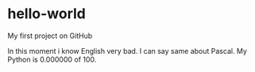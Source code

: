 # hello-world
My first project on GitHub

In this moment i know English very bad. I can say same about Pascal. My Python is 0.000000 of 100.
